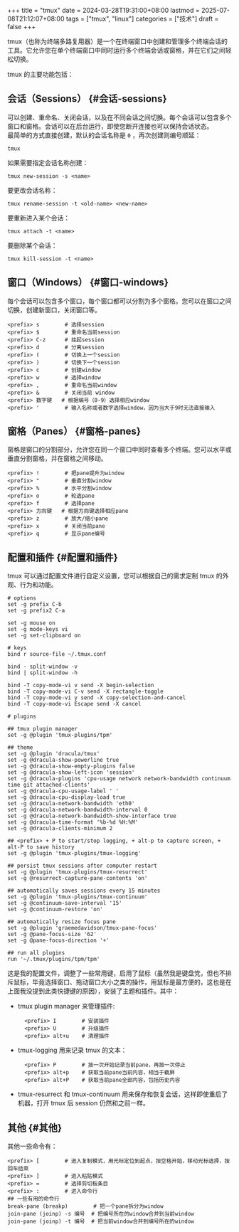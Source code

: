 +++
title = "tmux"
date = 2024-03-28T19:31:00+08:00
lastmod = 2025-07-08T21:12:07+08:00
tags = ["tmux", "linux"]
categories = ["技术"]
draft = false
+++

tmux（也称为终端多路复用器）是一个在终端窗口中创建和管理多个终端会话的工具。它允许您在单个终端窗口中同时运行多个终端会话或窗格，并在它们之间轻松切换。 <br/>

<!--more-->

tmux 的主要功能包括： <br/>


## 会话（Sessions） {#会话-sessions}

可以创建、重命名、关闭会话，以及在不同会话之间切换。每个会话可以包含多个窗口和窗格。会话可以在后台运行，即使您断开连接也可以保持会话状态。 <br/>
最简单的方式直接创建，默认的会话名称是 `0` ，再次创建则编号顺延： <br/>

```shell
tmux
```

如果需要指定会话名称创建： <br/>

```shell
tmux new-session -s <name>
```

要更改会话名称： <br/>

```shell
tmux rename-session -t <old-name> <new-name>
```

要重新进入某个会话： <br/>

```shell
tmux attach -t <name>
```

要删除某个会话： <br/>

```shell
tmux kill-session -t <name>
```


## 窗口（Windows） {#窗口-windows}

每个会话可以包含多个窗口，每个窗口都可以分割为多个窗格。您可以在窗口之间切换，创建新窗口，关闭窗口等。 <br/>

```text
<prefix> s        # 选择session
<prefix> $        # 重命名当前session
<prefix> C-z      # 挂起session
<prefix> d        # 分离session
<prefix> (        # 切换上一个session
<prefix> )        # 切换下一个session
<prefix> c        # 创建window
<prefix> w        # 选择window
<prefix> ,        # 重命名当前window
<prefix> &        # 关闭当前 window
<prefix> 数字键   # 根据编号（0-9）选择相应window
<prefix> '        # 输入名称或者数字选择window，因为当大于9时无法直接输入
```


## 窗格（Panes） {#窗格-panes}

窗格是窗口的分割部分，允许您在同一个窗口中同时查看多个终端。您可以水平或垂直分割窗格，并在窗格之间移动。 <br/>

```text
<prefix> !        # 把pane提升为window
<prefix> "        # 垂直分割window
<prefix> %        # 水平分割window
<prefix> o        # 轮选pane
<prefix> f        # 选择pane
<prefix> 方向键   # 根据方向键选择相应pane
<prefix> z        # 放大/缩小pane
<prefix> x        # 关闭当前pane
<prefix> q        # 显示pane编号
```


## 配置和插件 {#配置和插件}

tmux 可以通过配置文件进行自定义设置，您可以根据自己的需求定制 tmux 的外观、行为和功能。 <br/>

```text
# options
set -g prefix C-b
set -g prefix2 C-a

set -g mouse on
set -g mode-keys vi
set -g set-clipboard on

# keys
bind r source-file ~/.tmux.conf

bind - split-window -v
bind | split-window -h

bind -T copy-mode-vi v send -X begin-selection
bind -T copy-mode-vi C-v send -X rectangle-toggle
bind -T copy-mode-vi y send -X copy-selection-and-cancel
bind -T copy-mode-vi Escape send -X cancel

# plugins

## tmux plugin manager
set -g @plugin 'tmux-plugins/tpm'

## theme
set -g @plugin 'dracula/tmux'
set -g @dracula-show-powerline true
set -g @dracula-show-empty-plugins false
set -g @dracula-show-left-icon 'session'
set -g @dracula-plugins 'cpu-usage network network-bandwidth continuum time git attached-clients'
set -g @dracula-cpu-usage-label ' '
set -g @dracula-cpu-display-load true
set -g @dracula-network-bandwidth 'eth0'
set -g @dracula-network-bandwidth-interval 0
set -g @dracula-network-bandwidth-show-interface true
set -g @dracula-time-format '%b-%d %H:%M'
set -g @dracula-clients-minimum 2

## <prefix> + P to start/stop logging, + alt-p to capture screen, + alt-P to save history
set -g @plugin 'tmux-plugins/tmux-logging'

## persist tmux sessions after computer restart
set -g @plugin 'tmux-plugins/tmux-resurrect'
set -g @resurrect-capture-pane-contents 'on'

## automatically saves sessions every 15 minutes
set -g @plugin 'tmux-plugins/tmux-continuum'
set -g @continuum-save-interval '15'
set -g @continuum-restore 'on'

## automatically resize focus pane
set -g @plugin 'graemedavidson/tmux-pane-focus'
set -g @pane-focus-size '62'
set -g @pane-focus-direction '+'

## run all plugins
run '~/.tmux/plugins/tpm/tpm'
```

这是我的配置文件，调整了一些常用键，启用了鼠标（虽然我是键盘党，但也不排斥鼠标，毕竟选择窗口、拖动窗口大小之类的操作，用鼠标是最方便的，这也是在上面我没提到此类快捷键的原因），安装了主题和插件。其中： <br/>

-   tmux plugin manager 来管理插件: <br/>
    ```text
      <prefix> I        # 安装插件
      <prefix> U        # 升级插件
      <prefix> alt+u    # 清理插件
    ```
-   tmux-logging 用来记录 tmux 的文本： <br/>
    ```text
      <prefix> P        # 按一次开始记录当前pane，再按一次停止
      <prefix> alt+p    # 获取当前pane当前内容，相当于截屏
      <prefix> alt+P    # 获取当前pane全部内容，包括历史内容
    ```
-   tmux-resurrect 和 tmux-continuum 用来保存和恢复会话，这样即使重启了机器，打开 tmux 后 session 仍然和之前一样。 <br/>


## 其他 {#其他}

其他一些命令有： <br/>

```text
<prefix> [        # 进入复制模式，用光标定位到起点，按空格开始，移动光标选择，按回车结束
<prefix> ]        # 进入粘贴模式
<prefix> =        # 选择剪切板条目
<prefix> :        # 进入命令行
## 一些有用的命令行
break-pane (breakp)        # 把一个pane拆分为window
join-pane (joinp) -s 编号  # 把编号所在的window合并到当前window
join-pane (joinp) -t 编号  # 把当前window合并到编号所在的window
```


